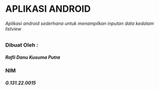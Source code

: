 # APLIKASI ANDROID
###### Aplikasi android sederhana untuk menampilkan inputan data kedalam listview

### Dibuat Oleh :
##### Rafli Danu Kusuma Putra
### NIM
##### G.131.22.0015 